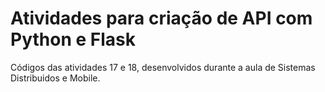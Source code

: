 # Atividades para criação de API com Python e Flask 
Códigos das atividades 17 e 18, desenvolvidos durante a aula de Sistemas Distribuidos e Mobile.

